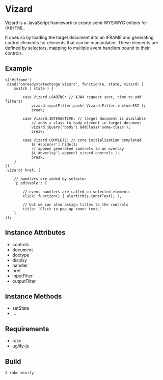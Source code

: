 Vizard
======

Vizard is a JavaScript framework to create semi-WYSIWYG editors for (X)HTML.

It does so by loading the target document into an IFRAME and generating
control elements for elements that can be manipulated.
These elements are defined by selectors, mapping to multiple event handlers
bound to their controls.

Example
-------

    $('#iframe')
    .bind('onreadystatechange.Vizard', function(e, state, vizard) {
        switch ( state ) {

            case Vizard.LOADING: // AJAX request sent, time to add filters!
                vizard.inputFilter.push( Vizard.Filter.includeSSI );
                break;

            case Vizard.INTERACTIVE: // target document is available
                // adds a class to body element in target document
                vizard.jQuery('body').addClass('some-class');
                break;

            case Vizard.COMPLETE: // core initialization completed
                $('#spinner').hide();
                // append generated controls to an overlay
                $('#overlay').append( vizard.controls );
                break;
        }
    })
    .vizard( href, {

        // handlers are added by selector
        'p.editable': {

            // event handlers are called on selected elements
            click: function() { alert(this.innerText); },

            // but we can also assign titles to the controls
            title: 'Click to pop-up inner text.'
        }
    });

Instance Attributes
-------------------

* controls
* document
* doctype
* display
* handler
* href
* inputFilter
* outputFilter

Instance Methods
----------------

* setState
* ...

Requirements
------------

* rake
* uglify-js

Build
-----

    $ rake minify
